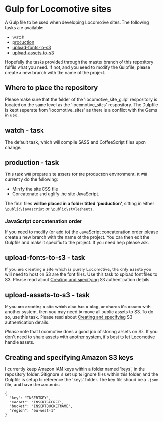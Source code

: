 # Gulp for Locomotive sites

A Gulp file to be used when developing Locomotive sites.  The following tasks are available:

* [watch](#watch---task)
* [production](#production---task)
* [upload-fonts-to-s3](#upload-fonts-to-s3---task)
* [upload-assets-to-s3](#upload-assets-to-s3---task)

Hopefully the tasks provided through the master branch of this repository fulfils what you need.  If not, and you need to modify the Gulpfile, please create a new branch with the name of the project.

## Where to place the repository

Please make sure that the folder of the 'locomotive_site_gulp' respository is located on the same level as the 'locomotive_sites' respository.  The Gulpfile is kept seperate from 'locomotive_sites' as there is a conflict with the Gems in use.

## watch - task

The default task, which will compile SASS and CoffeeScript files upon change.

## production - task

This task will prepare site assets for the production environment.  It will currently do the following:

* Minify the site CSS file
* Concatenate and uglify the site JavaScript.

The final files **will be placed in a folder titled 'production'**, sitting in either `\public\javascript` or `\public\stylesheets`.

### JavaScript concatenation order

If you need to modify (or add to) the JavaScript concatenation order, please create a new branch with the name of the project.  You can then edit the Gulpfile and make it specific to the project.  If you need help please ask.

## upload-fonts-to-s3 - task

If you are creating a site which is purely Locomotive, the only assets you will need to host on S3 are the font files.  Use this task to upload font files to S3.  Please read about [Creating and specifying](#creating-and-specifying-amazon-s3-keys) S3 authentication details.

## upload-assets-to-s3 - task

If you are creating a site which also has a blog, or shares it's assets with another system, then you may need to move all public assets to S3.  To do so, use this task.  Please read about [Creating and specifying](#creating-and-specifying-amazon-s3-keys) S3 authentication details.

_Please_ note that Locomotive does a good job of storing assets on S3.  If you don't need to share assets with another system, it's best to let Locomotive handle assets.

## Creating and specifying Amazon S3 keys

I currently keep Amazon IAM keys within a folder named 'keys', in the repository folder.  Gitignore is set up to ignore files within this folder, and the Gulpfile is setup to reference the 'keys' folder.  The key file shoud be a `.json` file, and have the contents:

```
{
  "key": "INSERTKEY",
  "secret": "INSERTSECRET",
  "bucket": "INSERTBUCKETNAME",
  "region": "eu-west-1"
}
```
